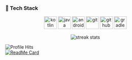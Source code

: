 ### 🧰 Tech Stack
<p align="center">
  <img src="https://cdn.jsdelivr.net/gh/devicons/devicon/icons/kotlin/kotlin-original.svg" width="40" height="40" alt="kotlin"/>
  <img src="https://cdn.jsdelivr.net/gh/devicons/devicon/icons/java/java-original.svg" width="40" height="40" alt="java"/>
  <img src="https://cdn.jsdelivr.net/gh/devicons/devicon/icons/android/android-original.svg" width="40" height="40" alt="android"/>
  <img src="https://cdn.jsdelivr.net/gh/devicons/devicon/icons/git/git-original.svg" width="40" height="40" alt="git"/>
  <img src="https://cdn.jsdelivr.net/gh/devicons/devicon/icons/github/github-original.svg" width="40" height="40" alt="github"/>
  <img src="https://cdn.jsdelivr.net/gh/devicons/devicon/icons/gradle/gradle-plain.svg" width="40" height="40" alt="gradle"/>
</p>

<p align="center">
  <img src="https://github-readme-streak-stats.herokuapp.com/?user=Diwakarchavan&theme=default" alt="streak stats" />
</p>


![Profile Hits](https://komarev.com/ghpvc/?username=Diwakarchavan&color=green) \
[![ReadMe Card](https://github-readme-stats.vercel.app/api?username=Diwakarchavan&show_icons=true)](https://github.com/Diwakarchavan)

